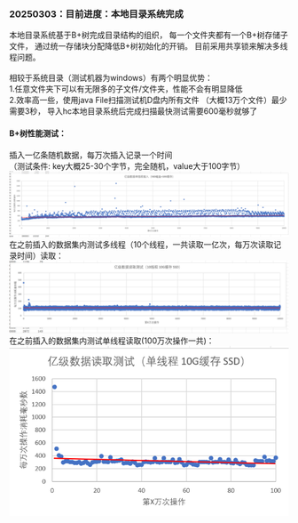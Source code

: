 ### 20250303：目前进度：本地目录系统完成
本地目录系统基于B+树完成目录结构的组织，
每一个文件夹都有一个B+树存储子文件，
通过统一存储块分配降低B+树初始化的开销。
目前采用共享锁来解决多线程问题。
<br><br>
相较于系统目录（测试机器为windows）有两个明显优势：
<br>
1.任意文件夹下可以有无限多的子文件/文件夹，性能不会有明显降低
<br>2.效率高一些，使用java File扫描测试机D盘内所有文件
（大概13万个文件）最少需要3秒，
导入hc本地目录系统后完成扫描最快测试需要600毫秒就够了
<br>
#### B+树性能测试：<br>
插入一亿条随机数据，每万次插入记录一个时间
<br>（测试条件: key大概25-30个字节，完全随机，value大于100字节）
![tree-write-test.png](docs/images/tree-write-test.png)
在之前插入的数据集内测试多线程（10个线程，一共读取一亿次，每万次读取记录时间）读取：
![tree-read-test-multi.png](docs/images/tree-read-test-multi.png)
在之前插入的数据集内测试单线程读取(100万次操作一共)：
![img.png](docs/images/img.png)



